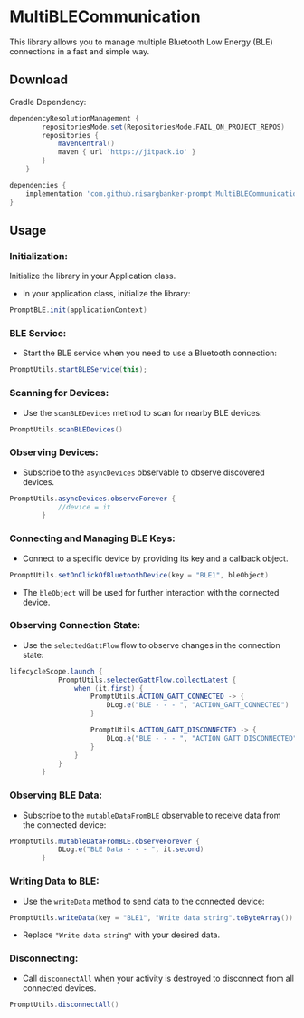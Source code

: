 # MultiBLECommunication
This library allows you to manage multiple Bluetooth Low Energy (BLE) connections in a fast and simple way.

## Download
Gradle Dependency:
```gradle
dependencyResolutionManagement {
		repositoriesMode.set(RepositoriesMode.FAIL_ON_PROJECT_REPOS)
		repositories {
			mavenCentral()
			maven { url 'https://jitpack.io' }
		}
	}
```
```gradle
dependencies {
    implementation 'com.github.nisargbanker-prompt:MultiBLECommunication:1.0.6'
}
```

## Usage
### Initialization:
Initialize the library in your Application class.
* In your application class, initialize the library:
```java
PromptBLE.init(applicationContext)
```

### BLE Service:
* Start the BLE service when you need to use a Bluetooth connection:
```java
PromptUtils.startBLEService(this);
```

### Scanning for Devices:
* Use the `scanBLEDevices` method to scan for nearby BLE devices:
```java
PromptUtils.scanBLEDevices()
```

### Observing Devices:
* Subscribe to the `asyncDevices` observable to observe discovered devices.
```java
PromptUtils.asyncDevices.observeForever {
            //device = it
        }
```

### Connecting and Managing BLE Keys:
* Connect to a specific device by providing its key and a callback object.
```java
PromptUtils.setOnClickOfBluetoothDevice(key = "BLE1", bleObject)
```
* The `bleObject` will be used for further interaction with the connected device.

### Observing Connection State:
* Use the `selectedGattFlow` flow to observe changes in the connection state:
```java
lifecycleScope.launch {
            PromptUtils.selectedGattFlow.collectLatest {
                when (it.first) {
                    PromptUtils.ACTION_GATT_CONNECTED -> {
                        DLog.e("BLE - - - ", "ACTION_GATT_CONNECTED")
                    }

                    PromptUtils.ACTION_GATT_DISCONNECTED -> {
                        DLog.e("BLE - - - ", "ACTION_GATT_DISCONNECTED")
                    }
                }
            }
        }
```

### Observing BLE Data:
* Subscribe to the `mutableDataFromBLE` observable to receive data from the connected device:
```java
PromptUtils.mutableDataFromBLE.observeForever {
            DLog.e("BLE Data - - - ", it.second)
        }
```

### Writing Data to BLE:
* Use the `writeData` method to send data to the connected device:
```java
PromptUtils.writeData(key = "BLE1", "Write data string".toByteArray())
```
* Replace `"Write data string"` with your desired data.

### Disconnecting:
* Call `disconnectAll` when your activity is destroyed to disconnect from all connected devices.
```java
PromptUtils.disconnectAll()
```
